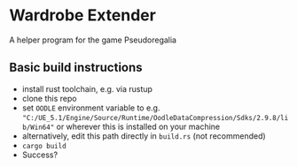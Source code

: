 
# Wardrobe Extender

A helper program for the game Pseudoregalia

## Basic build instructions

 - install rust toolchain, e.g. via rustup
 - clone this repo
 - set `OODLE` environment variable to e.g. `"C:/UE_5.1/Engine/Source/Runtime/OodleDataCompression/Sdks/2.9.8/lib/Win64"` or wherever this is installed on your machine
 - alternatively, edit this path directly in `build.rs` (not recommended)
 - `cargo build`
 - Success?
